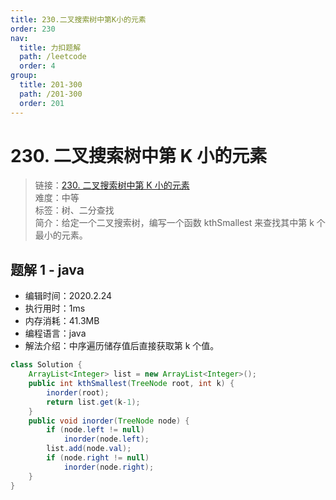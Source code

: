 ```yaml
---
title: 230.二叉搜索树中第K小的元素
order: 230
nav:
  title: 力扣题解
  path: /leetcode
  order: 4
group:
  title: 201-300
  path: /201-300
  order: 201
---
```


# 230. 二叉搜索树中第 K 小的元素

> 链接：[230. 二叉搜索树中第 K 小的元素](https://leetcode-cn.com/problems/kth-smallest-element-in-a-bst/)  
> 难度：中等  
> 标签：树、二分查找  
> 简介：给定一个二叉搜索树，编写一个函数 kthSmallest 来查找其中第 k 个最小的元素。

## 题解 1 - java

- 编辑时间：2020.2.24
- 执行用时：1ms
- 内存消耗：41.3MB
- 编程语言：java
- 解法介绍：中序遍历储存值后直接获取第 k 个值。

```java
class Solution {
    ArrayList<Integer> list = new ArrayList<Integer>();
    public int kthSmallest(TreeNode root, int k) {
    	inorder(root);
    	return list.get(k-1);
    }
	public void inorder(TreeNode node) {
		if (node.left != null)
			inorder(node.left);
		list.add(node.val);
		if (node.right != null)
			inorder(node.right);
	}
}
```
